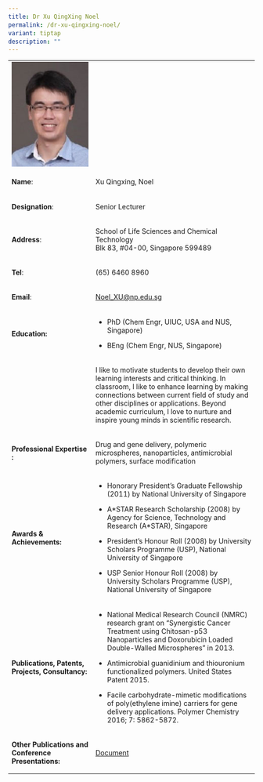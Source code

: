 ```yaml
---
title: Dr Xu QingXing Noel
permalink: /dr-xu-qingxing-noel/
variant: tiptap
description: ""
---
```

<table style="minWidth: 50px">
<colgroup>
<col>
<col>
</colgroup>
<tbody>
<tr>
<td rowspan="1" colspan="1">
<div class="isomer-image-wrapper">
<img style="width: 100%" height="auto" width="100%" alt="​Xu Qingxing, Noel" src="/images/LSCT/Noel_Xu.jpg">
</div>
</td>
<td rowspan="1" colspan="1">
<p></p>
</td>
</tr>
<tr>
<td rowspan="1" colspan="1">
<p><strong>Name</strong>:&nbsp;&nbsp;&nbsp;&nbsp;&nbsp;&nbsp;&nbsp;&nbsp;&nbsp;&nbsp;&nbsp;&nbsp;&nbsp;&nbsp;&nbsp;&nbsp;&nbsp;&nbsp;&nbsp;&nbsp;&nbsp;&nbsp;&nbsp;&nbsp;&nbsp;</p>
</td>
<td rowspan="1" colspan="1">
<p>​Xu Qingxing, Noel</p>
</td>
</tr>
<tr>
<td rowspan="1" colspan="1">
<p>​<strong>Designation</strong>:</p>
</td>
<td rowspan="1" colspan="1">
<p>Senior Lecturer</p>
</td>
</tr>
<tr>
<td rowspan="1" colspan="1">
<p><strong>Address</strong>: ​</p>
</td>
<td rowspan="1" colspan="1">
<p>School of Life Sciences and Chemical Technology
<br>Blk 83, #04-00, Singapore 599489​</p>
</td>
</tr>
<tr>
<td rowspan="1" colspan="1">
<p><strong>Tel</strong>: &nbsp;&nbsp;&nbsp; ​</p>
</td>
<td rowspan="1" colspan="1">
<p>(65) 6460 8960</p>
</td>
</tr>
<tr>
<td rowspan="1" colspan="1">
<p><strong>Email</strong>: ​</p>
</td>
<td rowspan="1" colspan="1">
<p><a href="mailto:Noel_XU@np.edu.sg" rel="noopener noreferrer nofollow" target="_blank">Noel_XU@np.edu.sg</a>
</p>
</td>
</tr>
<tr>
<td rowspan="1" colspan="1">
<p><strong>Education:</strong>
</p>
</td>
<td rowspan="1" colspan="1">
<ul data-tight="true" class="tight">
<li>
<p>PhD (Chem Engr, UIUC, USA and NUS, Singapore)</p>
</li>
<li>
<p>​BEng (Chem Engr, NUS, Singapore)</p>
</li>
</ul>
</td>
</tr>
<tr>
<td rowspan="1" colspan="1">
<p></p>
</td>
<td rowspan="1" colspan="1">
<p>I like to motivate students to develop their own learning interests and
critical thinking. In classroom, I like to enhance learning by making connections
between current field of study and other disciplines or applications. Beyond
academic curriculum, I love to nurture and inspire young minds in scientific
research.</p>
</td>
</tr>
<tr>
<td rowspan="1" colspan="1">
<p><strong>Professional Expertise​:</strong>
</p>
</td>
<td rowspan="1" colspan="1">
<p>Drug and gene delivery, polymeric microspheres, nanoparticles, antimicrobial
polymers, surface modification</p>
</td>
</tr>
<tr>
<td rowspan="1" colspan="1">
<p><strong>Awards &amp; Achievements​:</strong>
</p>
</td>
<td rowspan="1" colspan="1">
<ul data-tight="true" class="tight">
<li>
<p>​Honorary President’s Graduate Fellowship (2011) by National University
of Singapore</p>
</li>
<li>
<p>A*STAR Research Scholarship (2008) by Agency for Science, Technology and
Research (A*STAR), Singapore</p>
</li>
<li>
<p>​​President’s Honour Roll (2008) by University Scholars Programme (USP),
National University of Singapore&nbsp;&nbsp;</p>
</li>
<li>
<p>USP Senior Honour Roll (2008) by University Scholars Programme (USP),
National University of Singapore</p>
</li>
</ul>
</td>
</tr>
<tr>
<td rowspan="1" colspan="1">
<p><strong>Publications, Patents, Projects, Consultancy:</strong>
</p>
</td>
<td rowspan="1" colspan="1">
<ul data-tight="true" class="tight">
<li>
<p>National Medical Research Council (NMRC) research grant on “Synergistic
Cancer Treatment using Chitosan-p53 Nanoparticles and Doxorubicin Loaded
Double-Walled Microspheres” in 2013.</p>
</li>
<li>
<p>Antimicrobial guanidinium and thiouronium functionalized polymers. United
States Patent 2015.</p>
</li>
<li>
<p>Facile carbohydrate-mimetic modifications of poly(ethylene imine) carriers
for gene delivery applications. Polymer Chemistry 2016; 7: 5862-5872.&nbsp;</p>
</li>
</ul>
</td>
</tr>
<tr>
<td rowspan="1" colspan="1">
<p><strong>Other Publications and Conference Presentations:</strong>
</p>
</td>
<td rowspan="1" colspan="1">
<p><a href="/files/LSCT/OtherPublications_NoelXu.pdf" rel="noopener noreferrer nofollow" target="_blank">Document</a>
</p>
</td>
</tr>
</tbody>
</table>
<p></p>